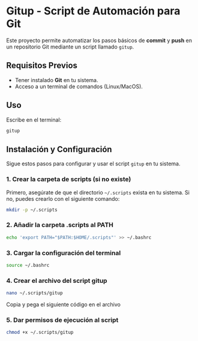 # Gitup - Script de Automación para Git

Este proyecto permite automatizar los pasos básicos de **commit** y **push** en un repositorio Git mediante un script llamado `gitup`.

## Requisitos Previos
- Tener instalado **Git** en tu sistema.
- Acceso a un terminal de comandos (Linux/MacOS).


## Uso
Escribe en el terminal:

```bash
gitup
```

## Instalación y Configuración

Sigue estos pasos para configurar y usar el script `gitup` en tu sistema.

### 1. Crear la carpeta de scripts (si no existe)

Primero, asegúrate de que el directorio `~/.scripts` exista en tu sistema. Si no, puedes crearlo con el siguiente comando:

```bash
mkdir -p ~/.scripts
```

### 2. Añadir la carpeta .scripts al PATH

```bash
echo 'export PATH="$PATH:$HOME/.scripts"' >> ~/.bashrc
```
### 3. Cargar la configuración del terminal

```bash
source ~/.bashrc
```

### 4. Crear el archivo del script gitup

```bash
nano ~/.scripts/gitup
```
Copia y pega el siguiente código en el archivo

### 5. Dar permisos de ejecución al script

```bash
chmod +x ~/.scripts/gitup
```





